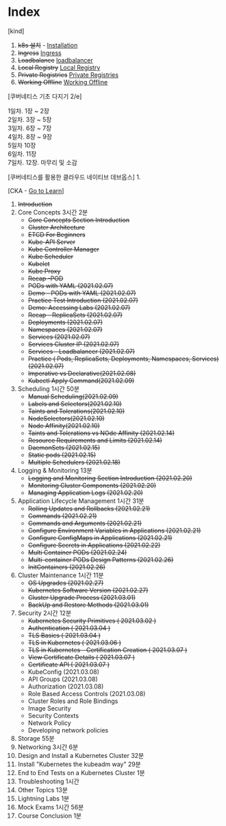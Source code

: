 # Index
[kind]
1. ~~k8s 설치~~ - [Installation](./installation/README.md) 
2. ~~Ingress~~ [Ingress](./management/ingress.md)
3. ~~Loadbalance~~ [loadbalancer](./management/loadbalancer.md)
4. ~~Local Registry~~ [Local Registry](./management/localRegistry.md)
5. ~~Private Registries~~ [Private Registries](./management/privateRegistries.md)
6. ~~Working Offline~~ [Working Offline](./management/workingOffline.md)

[쿠버네티스 기초 다지기 2/e]

1일차. 1장 ~ 2장  
2일차. 3장 ~ 5장  
3일차. 6장 ~ 7장  
4일차. 8장 ~ 9장  
5일차 10장  
6일차. 11장  
7일차. 12장. 마무리 및 소감

[쿠버네티스를 활용한 클라우드 네이티브 데브옵스]
1. 

[CKA - [Go to Learn](https://www.udemy.com/course/certified-kubernetes-administrator-with-practice-tests)]
1. ~~Introduction~~
2. Core Concepts 3시간 2분
   * ~~Core Concepts Section Introduction~~
   * ~~Cluster Architecture~~
   * ~~ETCD For Beginners~~
   * ~~Kube-API Server~~
   * ~~Kube Controller Manager~~
   * ~~Kube Scheduler~~
   * ~~Kubelet~~
   * ~~Kube Proxy~~
   * ~~Recap -POD~~
   * ~~PODs with YAML (2021.02.07)~~
   * ~~Demo - PODs with YAML (2021.02.07)~~
   * ~~Practice Test Introduction (2021.02.07)~~
   * ~~Demo: Accessing Labs (2021.02.07)~~
   * ~~Recap - ReplicaSets (2021.02.07)~~
   * ~~Deployments (2021.02.07)~~
   * ~~Namespaces (2021.02.07)~~
   * ~~Services (2021.02.07)~~
   * ~~Services Cluster IP (2021.02.07)~~
   * ~~Services - Loadbalancer (2021.02.07)~~
   * ~~Practice ( Pods, ReplicaSets, Deployments, Namespaces, Services) (2021.02.07)~~
   * ~~Imperative vs Declarative(2021.02.08)~~
   * ~~Kubectl Apply Command(2021.02.09)~~
3. Scheduling 1시간 50분
   * ~~Manual Scheduling(2021.02.09)~~
   * ~~Labels and Selectors(2021.02.10)~~
   * ~~Taints and Tolerations(2021.02.10)~~
   * ~~NodeSelectors(2021.02.10)~~
   * ~~Node Affinity(2021.02.10)~~
   * ~~Taints and Tolerations vs NOde Affinity (2021.02.14)~~
   * ~~Resource Requirements and Limits (2021.02.14)~~
   * ~~DaemonSets (2021.02.15)~~
   * ~~Static pods (2021.02.15)~~
   * ~~Multiple Schedulers (2021.02.18)~~
4. Logging & Monitoring 13분 
   * ~~Logging and Monitoring Section Introduction (2021.02.20)~~
   * ~~Monitoring Cluster Components (2021.02.20)~~
   * ~~Managing Application Logs (2021.02.20)~~
5. Application Lifecycle Management 1시간 31분
   * ~~Rolling Updates and Rollbacks (2021.02.21)~~
   * ~~Commands (2021.02.21)~~
   * ~~Commands and Arguments (2021.02.21)~~
   * ~~Configure Environment Variables in Applications (2021.02.21)~~
   * ~~Configure ConfigMaps in Applications (2021.02.21)~~
   * ~~Configure Secrets in Applications (2021.02.22)~~
   * ~~Multi Container PODs (2021.02.24)~~
   * ~~Multi-container PODs Design Patterns (2021.02.26)~~
   * ~~InitContainers (2021.02.26)~~
6. Cluster Maintenance 1시간 11분
   * ~~OS Upgrades (2021.02.27)~~
   * ~~Kubernetes Software Version (2021.02.27)~~
   * ~~Cluster Upgrade Process (2021.03.01)~~
   * ~~BackUp and Restore Methods (2021.03.01)~~
7. Security 2시간 12분
   * ~~Kubernetes Security Primitives ( 2021.03.02 )~~
   * ~~Authentication ( 2021.03.04 )~~
   * ~~TLS Basics  ( 2021.03.04 )~~
   * ~~TLS in Kubernetes  ( 2021.03.06 )~~
   * ~~TLS in Kubernetes - Certification Creation  ( 2021.03.07 )~~
   * ~~View Certificate Details  ( 2021.03.07 )~~
   * ~~Certificate API  ( 2021.03.07 )~~
   * KubeConfig (2021.03.08)
   * API Groups (2021.03.08)
   * Authorization (2021.03.08)
   * Role Based Access Controls (2021.03.08)
   * Cluster Roles and Role Bindings
   * Image Security
   * Security Contexts
   * Network Policy
   * Developing network policies
8. Storage 55분
9. Networking 3시간 6분
10. Design and Install a Kubernetes Cluster 32분
11. Install "Kubernetes the kubeadm way" 29분
12. End to End Tests on a Kubernetes Cluster 1분
13. Troubleshooting 1시간
14. Other Topics 13분
15. Lightning Labs 1분
16. Mock Exams 1시간 56분
17. Course Conclusion 1분
